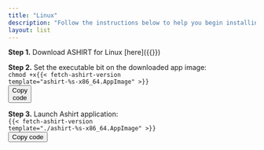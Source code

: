 ```yaml
---
title: "Linux"
description: "Follow the instructions below to help you begin installing Ashirt to your local desktop"
layout: list
---
```


**Step 1.** Download ASHIRT for Linux [here]({{<fetch-ashirt-version template="https://github.com/ashirt-ops/ashirt/releases/download/%[1]v/ashirt-%[1]v-x86_64.AppImage">}})

**Step 2.** Set the executable bit on the downloaded app image:\
<code id="linux-command">chmod +x{{< fetch-ashirt-version template="ashirt-%s-x86_64.AppImage" >}} <button onClick="copyCode('linux-command')">Copy code</button></code>

**Step 3.** Launch Ashirt application:\
<code id="launch-linux">{{< fetch-ashirt-version template="./ashirt-%s-x86_64.AppImage" >}} <button onClick="copyCode('launch-linux')">Copy code</button></code>